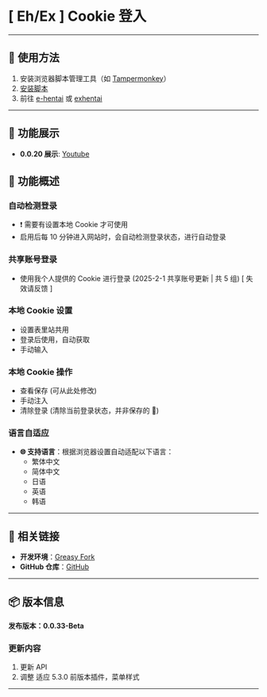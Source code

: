 # **[ Eh/Ex ] Cookie 登入**

---

## **👻 使用方法**

1. 安装浏览器脚本管理工具（如 [Tampermonkey](https://chrome.google.com/webstore/detail/tampermonkey/dhdgffkkebhmkfjojejmpbldmpobfkfo)）
2. [安装脚本](https://update.greasyfork.org/scripts/470710/%5BEEx-Hentai%5D%20AutoLogin.user.js)
3. 前往 [e-hentai](https://e-hentai.org/) 或 [exhentai](https://exhentai.org/)

---

## **👀 功能展示**

- **0.0.20 展示**: [Youtube](https://www.youtube.com/watch?v=NOidYkgINY8)


## **📜 功能概述**

### **自动检测登录**
- ❗️ 需要有设置本地 Cookie 才可使用
- 启用后每 10 分钟进入网站时，会自动检测登录状态，进行自动登录

### **共享账号登录**
- 使用我个人提供的 Cookie 进行登录 (2025-2-1 共享账号更新 | 共 5 组) [ 失效请反馈 ]

### **本地 Cookie 设置**
- 设置表里站共用
- 登录后使用，自动获取
- 手动输入

### **本地 Cookie 操作**
- 查看保存 (可从此处修改)
- 手动注入
- 清除登录 (清除当前登录状态，并非保存的 🍪)

### **语言自适应**
- **🌐 支持语言**：根据浏览器设置自动适配以下语言：
  - 繁体中文
  - 简体中文
  - 日语
  - 英语
  - 韩语

---

## **🔗 相关链接**

- **开发环境**：[Greasy Fork](https://greasyfork.org/zh-TW/users/989635-canaan-hs)  
- **GitHub 仓库**：[GitHub](https://github.com/Canaan-HS/MonkeyScript/tree/main/ExAutoLogin)

---

## **📦 版本信息**

**发布版本：0.0.33-Beta** 

### **更新内容**
1. 更新 API
2. 调整 适应 5.3.0 前版本插件，菜单样式

---